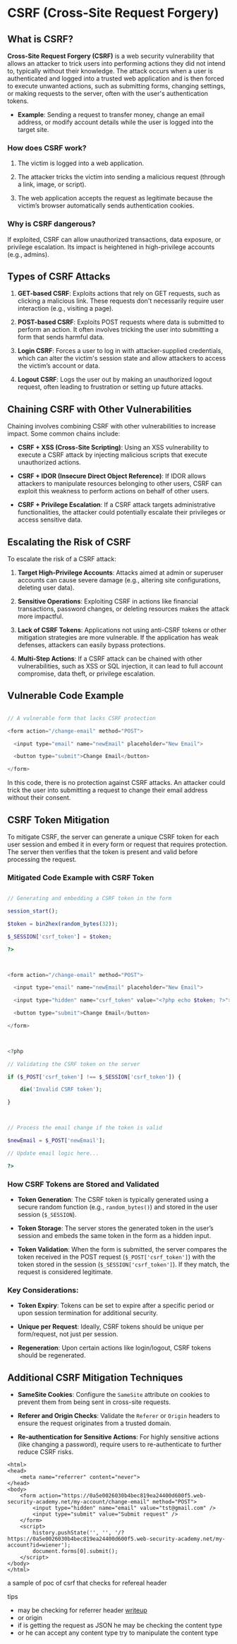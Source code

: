 # CSRF (Cross-Site Request Forgery)

  

## What is CSRF?

  

**Cross-Site Request Forgery (CSRF)** is a web security vulnerability that allows an attacker to trick users into performing actions they did not intend to, typically without their knowledge. The attack occurs when a user is authenticated and logged into a trusted web application and is then forced to execute unwanted actions, such as submitting forms, changing settings, or making requests to the server, often with the user's authentication tokens.

  

- **Example**: Sending a request to transfer money, change an email address, or modify account details while the user is logged into the target site.

  

### How does CSRF work?

1. The victim is logged into a web application.

2. The attacker tricks the victim into sending a malicious request (through a link, image, or script).

3. The web application accepts the request as legitimate because the victim’s browser automatically sends authentication cookies.

### Why is CSRF dangerous?

If exploited, CSRF can allow unauthorized transactions, data exposure, or privilege escalation. Its impact is heightened in high-privilege accounts (e.g., admins).

  

## Types of CSRF Attacks

  

1. **GET-based CSRF**: Exploits actions that rely on GET requests, such as clicking a malicious link. These requests don't necessarily require user interaction (e.g., visiting a page).

  

2. **POST-based CSRF**: Exploits POST requests where data is submitted to perform an action. It often involves tricking the user into submitting a form that sends harmful data.

  

3. **Login CSRF**: Forces a user to log in with attacker-supplied credentials, which can alter the victim's session state and allow attackers to access the victim’s account or data.  
  

4. **Logout CSRF**: Logs the user out by making an unauthorized logout request, often leading to frustration or setting up future attacks.

  

## Chaining CSRF with Other Vulnerabilities

  

Chaining involves combining CSRF with other vulnerabilities to increase impact. Some common chains include:

- **CSRF + XSS (Cross-Site Scripting)**: Using an XSS vulnerability to execute a CSRF attack by injecting malicious scripts that execute unauthorized actions.

- **CSRF + IDOR (Insecure Direct Object Reference)**: If IDOR allows attackers to manipulate resources belonging to other users, CSRF can exploit this weakness to perform actions on behalf of other users.

- **CSRF + Privilege Escalation**: If a CSRF attack targets administrative functionalities, the attacker could potentially escalate their privileges or access sensitive data.

  

## Escalating the Risk of CSRF

  

To escalate the risk of a CSRF attack:

1. **Target High-Privilege Accounts**: Attacks aimed at admin or superuser accounts can cause severe damage (e.g., altering site configurations, deleting user data).

2. **Sensitive Operations**: Exploiting CSRF in actions like financial transactions, password changes, or deleting resources makes the attack more impactful.

  

3. **Lack of CSRF Tokens**: Applications not using anti-CSRF tokens or other mitigation strategies are more vulnerable. If the application has weak defenses, attackers can easily bypass protections.

  

4. **Multi-Step Actions**: If a CSRF attack can be chained with other vulnerabilities, such as XSS or SQL injection, it can lead to full account compromise, data theft, or privilege escalation.

  

## Vulnerable Code Example

  

```php

// A vulnerable form that lacks CSRF protection

<form action="/change-email" method="POST">

  <input type="email" name="newEmail" placeholder="New Email">

  <button type="submit">Change Email</button>

</form>

```

  

In this code, there is no protection against CSRF attacks. An attacker could trick the user into submitting a request to change their email address without their consent.

  

## CSRF Token Mitigation

  

To mitigate CSRF, the server can generate a unique CSRF token for each user session and embed it in every form or request that requires protection. The server then verifies that the token is present and valid before processing the request.

  

### Mitigated Code Example with CSRF Token

  

```php

// Generating and embedding a CSRF token in the form

session_start();

$token = bin2hex(random_bytes(32));

$_SESSION['csrf_token'] = $token;

?>

  

<form action="/change-email" method="POST">

  <input type="email" name="newEmail" placeholder="New Email">

  <input type="hidden" name="csrf_token" value="<?php echo $token; ?>">

  <button type="submit">Change Email</button>

</form>

  

<?php

// Validating the CSRF token on the server

if ($_POST['csrf_token'] !== $_SESSION['csrf_token']) {

    die('Invalid CSRF token');

}

  

// Process the email change if the token is valid

$newEmail = $_POST['newEmail'];

// Update email logic here...

?>

```

  

### How CSRF Tokens are Stored and Validated

  

- **Token Generation**: The CSRF token is typically generated using a secure random function (e.g., `random_bytes()`) and stored in the user session (`$_SESSION`).

- **Token Storage**: The server stores the generated token in the user’s session and embeds the same token in the form as a hidden input.

- **Token Validation**: When the form is submitted, the server compares the token received in the POST request (`$_POST['csrf_token']`) with the token stored in the session (`$_SESSION['csrf_token']`). If they match, the request is considered legitimate.

### Key Considerations:

- **Token Expiry**: Tokens can be set to expire after a specific period or upon session termination for additional security.

- **Unique per Request**: Ideally, CSRF tokens should be unique per form/request, not just per session.

- **Regeneration**: Upon certain actions like login/logout, CSRF tokens should be regenerated.

  

## Additional CSRF Mitigation Techniques

  

- **SameSite Cookies**: Configure the `SameSite` attribute on cookies to prevent them from being sent in cross-site requests.

- **Referer and Origin Checks**: Validate the `Referer` or `Origin` headers to ensure the request originates from a trusted domain.

- **Re-authentication for Sensitive Actions**: For highly sensitive actions (like changing a password), require users to re-authenticate to further reduce CSRF risks.



































```
<html>
<head>
    <meta name="referrer" content="never">
</head>
<body>
    <form action="https://0a5e0026030b4bec819ea24400d600f5.web-security-academy.net/my-account/change-email" method="POST">
        <input type="hidden" name="email" value="tst@gmail.com" />
        <input type="submit" value="Submit request" />
    </form>
    <script>
        history.pushState('', '', '/?https://0a5e0026030b4bec819ea24400d600f5.web-security-academy.net/my-account?id=wiener');
        document.forms[0].submit();
    </script>
</body>
</html>

``` 
a sample of poc of csrf that checks for refereal header 




tips 
- may be checking for referrer header  [writeup ](https://flex0geek.blogspot.com/2019/04/critical-ibm-bypass-csrf-protection.html)
- or origin 
- if is getting the request as JSON he may be checking the content type 
- or he can accept any content type try to manipulate the content type 
	